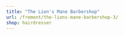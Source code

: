 ```yaml
---
title: "The Lion's Mane Barbershop"
url: /fremont/the-lions-mane-barbershop-3/
shop: hairdresser
---
```


